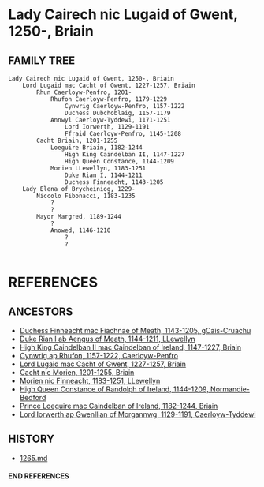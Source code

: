 # Lady Cairech nic Lugaid of Gwent, 1250-, Briain

## FAMILY TREE 
```
Lady Cairech nic Lugaid of Gwent, 1250-, Briain
	Lord Lugaid mac Cacht of Gwent, 1227-1257, Briain
        Rhun Caerloyw-Penfro, 1201-
            Rhufon Caerloyw-Penfro, 1179-1229
                Cynwrig Caerloyw-Penfro, 1157-1222			
                Duchess Dubchoblaig, 1157-1179
            Annwyl Caerloyw-Tyddewi, 1171-1251
                Lord Iorwerth, 1129-1191
                Ffraid Caerloyw-Penfro, 1145-1208
        Cacht Briain, 1201-1255
            Loeguire Briain, 1182-1244
                High King Caindelban II, 1147-1227
                High Queen Constance, 1144-1209
            Morien LLewellyn, 1183-1251
                Duke Rian I, 1144-1211
                Duchess Finneacht, 1143-1205
    Lady Elena of Brycheiniog, 1229-
    	Niccolo Fibonacci, 1183-1235
    		?
    		?
    	Mayor Margred, 1189-1244
    		?
    		Anowed, 1146-1210
    			?
    			?
    	
```


# REFERENCES

## ANCESTORS
* [Duchess Finneacht mac Fiachnae of Meath, 1143-1205, gCais-Cruachu](finneacht_mac_fiachnae_1143.md)
* [Duke Rian I ab Aengus of Meath, 1144-1211, LLewellyn](rian_i_ab_aengus_1144.md)
* [High King Caindelban II mac Caindelban of Ireland, 1147-1227, Briain](caindelban_ii_mac_caindelban_1147.md)
* [Cynwrig ap Rhufon, 1157-1222, Caerloyw-Penfro](cynwrig_ap_rhufon_1157.md)
* [Lord Lugaid mac Cacht of Gwent, 1227-1257, Briain](lugaid_mac_cacht_1227.md)
* [Cacht nic Morien, 1201-1255, Briain](cacht_nic_morien_1201.md)
* [Morien nic Finneacht, 1183-1251, LLewellyn](morien_nic_finneacht_1183.md)
* [High Queen Constance of Randolph of Ireland, 1144-1209, Normandie-Bedford](constance_randolph_1144.md)
* [Prince Loeguire mac Caindelban of Ireland, 1182-1244, Briain](loeguire_mac_caindelban_1182.md)
* [Lord Iorwerth ap Gwenllian of Morgannwg, 1129-1191, Caerloyw-Tyddewi](iorwerth_ap_gwenllian_1129.md)

## HISTORY
* [1265.md](../h/1265.md)

#### END REFERENCES
